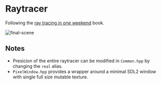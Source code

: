 # Raytracer
Following the [ray tracing in one weekend](https://raytracing.github.io/) book.

![final-scene](https://user-images.githubusercontent.com/11990706/100519597-eb707700-3190-11eb-93f2-ef0f69b7e7f8.png)

## Notes
- Presicion of the entire raytracer can be modified in `Common.hpp` by changing the `real` alias.
- `PixelWindow.hpp` provides a wrapper around a minimal SDL2 window with single full size mutable texture.
